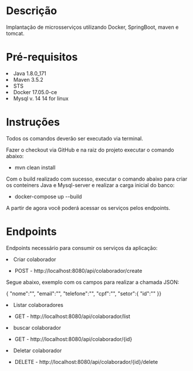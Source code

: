 # Descrição

Implantação de microsserviços utilizando Docker, SpringBoot, maven e tomcat.

# Pré-requisitos

<li>Java 1.8.0_171</li>
<li>Maven 3.5.2</li>
<li>STS</li>
<li>Docker 17.05.0-ce</li>
<li>Mysql v. 14 14 for linux</li>

# Instruções

Todos os comandos deverão ser executado via terminal.

Fazer o checkout via GitHub e na raiz do projeto executar o comando abaixo:

- mvn clean install

Com o build realizado com sucesso, executar o comando abaixo para criar os conteiners Java e Mysql-server e realizar a carga inicial do banco:

- docker-compose up --build

A partir de agora você poderá acessar os serviços pelos endpoints.

# Endpoints

Endpoints necessário para consumir os serviços da aplicação:

<li>Criar colaborador</li>

 - POST - http://localhost:8080/api/colaborador/create
 
 Segue abaixo, exemplo com os campos para realizar a chamada JSON:
 
 { 
 "nome":"",
 "email":"",
 "telefone":"",
 "cpf":"",
 "setor":{
 "id":""
 }}
 
<li>Listar colaboradores</li>

- GET - http://localhost:8080/api/colaborador/list

<li>buscar colaborador</li>

- GET - http://localhost:8080/api/colaborador/{id}

<li>Deletar colaborador</li>

- DELETE - http://localhost:8080/api/colaborador/{id}/delete








 
 
 
 

